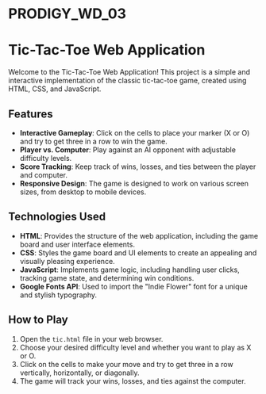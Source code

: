 # PRODIGY_WD_03
# Tic-Tac-Toe Web Application

Welcome to the Tic-Tac-Toe Web Application! This project is a simple and interactive implementation of the classic tic-tac-toe game, created using HTML, CSS, and JavaScript.

## Features

- **Interactive Gameplay**: Click on the cells to place your marker (X or O) and try to get three in a row to win the game.
- **Player vs. Computer**: Play against an AI opponent with adjustable difficulty levels.
- **Score Tracking**: Keep track of wins, losses, and ties between the player and computer.
- **Responsive Design**: The game is designed to work on various screen sizes, from desktop to mobile devices.

## Technologies Used

- **HTML**: Provides the structure of the web application, including the game board and user interface elements.
- **CSS**: Styles the game board and UI elements to create an appealing and visually pleasing experience.
- **JavaScript**: Implements game logic, including handling user clicks, tracking game state, and determining win conditions.
- **Google Fonts API**: Used to import the "Indie Flower" font for a unique and stylish typography.

## How to Play

1. Open the `tic.html` file in your web browser.
2. Choose your desired difficulty level and whether you want to play as X or O.
3. Click on the cells to make your move and try to get three in a row vertically, horizontally, or diagonally.
4. The game will track your wins, losses, and ties against the computer.
